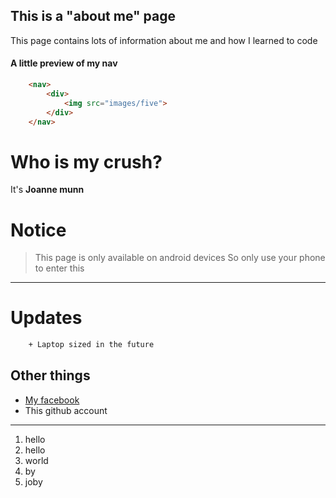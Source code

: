 ## This is a "about me" page 
This page contains lots of information about me and how I learned to code

#### A little preview of my nav
```html
    <nav>
        <div>
            <img src="images/five">
        </div>
    </nav>
```

# Who is my crush?
It's **Joanne munn**

# Notice
> This page is only available on android devices
So only use your phone to enter this
------------------------------------


# Updates
```diff
    + Laptop sized in the future
```

## Other things
* [My facebook](https://youtu.be/dQw4w9WgXcQ)
* This github account
------------------------------------


1. hello
2. hello
3. world
4. by
5. joby